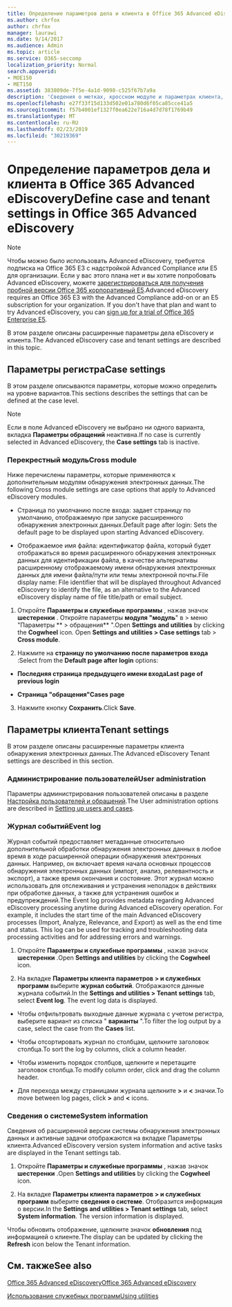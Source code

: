 ```yaml
---
title: Определение параметров дела и клиента в Office 365 Advanced eDiscovery
ms.author: chrfox
author: chrfox
manager: laurawi
ms.date: 9/14/2017
ms.audience: Admin
ms.topic: article
ms.service: O365-seccomp
localization_priority: Normal
search.appverid:
- MOE150
- MET150
ms.assetid: 383809de-7f5e-4a1d-9098-c525f67b7a9a
description: 'Сведения о метках, кроссном модуле и параметрах клиента, которые можно определить на уровне вариантов в Office 365 Advanced eDiscovery.  '
ms.openlocfilehash: e27f33f15d133d502e01a780d6f05ca85cce41a5
ms.sourcegitcommit: f57b4001ef1327f0ea622e716a4d7d78f1769b49
ms.translationtype: MT
ms.contentlocale: ru-RU
ms.lasthandoff: 02/23/2019
ms.locfileid: "30219369"
---
```

# <a name="define-case-and-tenant-settings-in-office-365-advanced-ediscovery"></a><span data-ttu-id="17c47-103">Определение параметров дела и клиента в Office 365 Advanced eDiscovery</span><span class="sxs-lookup"><span data-stu-id="17c47-103">Define case and tenant settings in Office 365 Advanced eDiscovery</span></span>

> [!NOTE]
> <span data-ttu-id="17c47-p101">Чтобы можно было использовать Advanced eDiscovery, требуется подписка на Office 365 E3 с надстройкой Advanced Compliance или E5 для организации. Если у вас этого плана нет и вы хотите попробовать Advanced eDiscovery, можете [зарегистрироваться для получения пробной версии Office 365 корпоративный E5](https://go.microsoft.com/fwlink/p/?LinkID=698279).</span><span class="sxs-lookup"><span data-stu-id="17c47-p101">Advanced eDiscovery requires an Office 365 E3 with the Advanced Compliance add-on or an E5 subscription for your organization. If you don't have that plan and want to try Advanced eDiscovery, you can [sign up for a trial of Office 365 Enterprise E5](https://go.microsoft.com/fwlink/p/?LinkID=698279).</span></span> 
  
<span data-ttu-id="17c47-106">В этом разделе описаны расширенные параметры дела eDiscovery и клиента.</span><span class="sxs-lookup"><span data-stu-id="17c47-106">The Advanced eDiscovery case and tenant settings are described in this topic.</span></span>
  
## <a name="case-settings"></a><span data-ttu-id="17c47-107">Параметры регистра</span><span class="sxs-lookup"><span data-stu-id="17c47-107">Case settings</span></span>

<span data-ttu-id="17c47-108">В этом разделе описываются параметры, которые можно определить на уровне вариантов.</span><span class="sxs-lookup"><span data-stu-id="17c47-108">This sections describes the settings that can be defined at the case level.</span></span>
  
> [!NOTE]
> <span data-ttu-id="17c47-109">Если в поле Advanced eDiscovery не выбрано ни одного варианта, вкладка **Параметры обращений** неактивна.</span><span class="sxs-lookup"><span data-stu-id="17c47-109">If no case is currently selected in Advanced eDiscovery, the **Case settings** tab is inactive.</span></span> 
  
### <a name="cross-module"></a><span data-ttu-id="17c47-110">Перекрестный модуль</span><span class="sxs-lookup"><span data-stu-id="17c47-110">Cross module</span></span>

<span data-ttu-id="17c47-111">Ниже перечислены параметры, которые применяются к дополнительным модулям обнаружения электронных данных.</span><span class="sxs-lookup"><span data-stu-id="17c47-111">The following Cross module settings are case options that apply to Advanced eDiscovery modules.</span></span>
  
- <span data-ttu-id="17c47-112">Страница по умолчанию после входа: задает страницу по умолчанию, отображаемую при запуске расширенного обнаружения электронных данных.</span><span class="sxs-lookup"><span data-stu-id="17c47-112">Default page after login: Sets the default page to be displayed upon starting Advanced eDiscovery.</span></span>
    
- <span data-ttu-id="17c47-113">Отображаемое имя файла: идентификатор файла, который будет отображаться во время расширенного обнаружения электронных данных для идентификации файла, в качестве альтернативы расширенному отображаемому имени обнаружения электронных данных для имени файла/пути или темы электронной почты.</span><span class="sxs-lookup"><span data-stu-id="17c47-113">File display name: File identifier that will be displayed throughout Advanced eDiscovery to identify the file, as an alternative to the Advanced eDiscovery display name of file title/path or email subject.</span></span>
    
1. <span data-ttu-id="17c47-p102">Откройте **Параметры и служебные программы** , нажав значок **шестеренки** . Откройте параметры **модуля "модуль**" в \> меню "Параметры \*\* \> обращения\*\* ".</span><span class="sxs-lookup"><span data-stu-id="17c47-p102">Open **Settings and utilities** by clicking the **Cogwheel** icon. Open **Settings and utilities \> Case settings** tab \> **Cross module**.</span></span> 
    
2. <span data-ttu-id="17c47-116">Нажмите на **страницу по умолчанию после параметров входа** :</span><span class="sxs-lookup"><span data-stu-id="17c47-116">Select from the **Default page after login** options:</span></span> 
    
  - <span data-ttu-id="17c47-117">**Последняя страница предыдущего имени входа**</span><span class="sxs-lookup"><span data-stu-id="17c47-117">**Last page of previous login**</span></span>
    
  - <span data-ttu-id="17c47-118">**Страница "обращения"**</span><span class="sxs-lookup"><span data-stu-id="17c47-118">**Cases page**</span></span>
    
3. <span data-ttu-id="17c47-119">Нажмите кнопку **Сохранить**.</span><span class="sxs-lookup"><span data-stu-id="17c47-119">Click **Save**.</span></span>
    
## <a name="tenant-settings"></a><span data-ttu-id="17c47-120">Параметры клиента</span><span class="sxs-lookup"><span data-stu-id="17c47-120">Tenant settings</span></span>

<span data-ttu-id="17c47-121">В этом разделе описаны расширенные параметры клиента обнаружения электронных данных.</span><span class="sxs-lookup"><span data-stu-id="17c47-121">The Advanced eDiscovery Tenant settings are described in this section.</span></span>
  
### <a name="user-administration"></a><span data-ttu-id="17c47-122">Администрирование пользователей</span><span class="sxs-lookup"><span data-stu-id="17c47-122">User administration</span></span>

<span data-ttu-id="17c47-123">Параметры администрирования пользователей описаны в разделе [Настройка пользователей и обращений](set-up-users-and-cases-in-advanced-ediscovery.md).</span><span class="sxs-lookup"><span data-stu-id="17c47-123">The User administration options are described in [Setting up users and cases](set-up-users-and-cases-in-advanced-ediscovery.md).</span></span>
  
### <a name="event-log"></a><span data-ttu-id="17c47-124">Журнал событий</span><span class="sxs-lookup"><span data-stu-id="17c47-124">Event log</span></span>

<span data-ttu-id="17c47-p103">Журнал событий предоставляет метаданные относительно дополнительной обработки обнаружения электронных данных в любое время в ходе расширенной операции обнаружения электронных данных. Например, он включает время начала основных процессов обнаружения электронных данных (импорт, анализ, релевантность и экспорт), а также время окончания и состояние. Этот журнал можно использовать для отслеживания и устранения неполадок в действиях при обработке данных, а также для устранения ошибок и предупреждений.</span><span class="sxs-lookup"><span data-stu-id="17c47-p103">The Event log provides metadata regarding Advanced eDiscovery processing anytime during Advanced eDiscovery operation. For example, it includes the start time of the main Advanced eDiscovery processes (Import, Analyze, Relevance, and Export) as well as the end time and status. This log can be used for tracking and troubleshooting data processing activities and for addressing errors and warnings.</span></span>
  
1. <span data-ttu-id="17c47-128">Откройте **Параметры и служебные программы** , нажав значок **шестеренки** .</span><span class="sxs-lookup"><span data-stu-id="17c47-128">Open **Settings and utilities** by clicking the **Cogwheel** icon.</span></span> 
    
2. <span data-ttu-id="17c47-p104">На вкладке **Параметры клиента параметров \> и служебных программ** выберите **журнал событий**. Отображаются данные журнала событий.</span><span class="sxs-lookup"><span data-stu-id="17c47-p104">In the **Settings and utilities \> Tenant settings** tab, select **Event log**. The event log data is displayed.</span></span>
    
  - <span data-ttu-id="17c47-131">Чтобы отфильтровать выходные данные журнала с учетом регистра, выберите вариант из списка " **варианты** ".</span><span class="sxs-lookup"><span data-stu-id="17c47-131">To filter the log output by a case, select the case from the **Cases** list.</span></span> 
    
  - <span data-ttu-id="17c47-132">Чтобы отсортировать журнал по столбцам, щелкните заголовок столбца.</span><span class="sxs-lookup"><span data-stu-id="17c47-132">To sort the log by columns, click a column header.</span></span> 
    
  - <span data-ttu-id="17c47-133">Чтобы изменить порядок столбцов, щелкните и перетащите заголовок столбца.</span><span class="sxs-lookup"><span data-stu-id="17c47-133">To modify column order, click and drag the column header.</span></span>
    
  - <span data-ttu-id="17c47-134">Для перехода между страницами журнала щелкните **\>** и **\<** значки.</span><span class="sxs-lookup"><span data-stu-id="17c47-134">To move between log pages, click **\>** and **\<** icons.</span></span> 
    
### <a name="system-information"></a><span data-ttu-id="17c47-135">Сведения о системе</span><span class="sxs-lookup"><span data-stu-id="17c47-135">System information</span></span>

<span data-ttu-id="17c47-136">Сведения об расширенной версии системы обнаружения электронных данных и активные задачи отображаются на вкладке Параметры клиента.</span><span class="sxs-lookup"><span data-stu-id="17c47-136">Advanced eDiscovery version system information and active tasks are displayed in the Tenant settings tab.</span></span>
  
1. <span data-ttu-id="17c47-137">Откройте **Параметры и служебные программы** , нажав значок **шестеренки** .</span><span class="sxs-lookup"><span data-stu-id="17c47-137">Open **Settings and utilities** by clicking the **Cogwheel** icon.</span></span> 
    
2. <span data-ttu-id="17c47-p105">На вкладке **Параметры клиента параметров \> и служебных программ** выберите **сведения о системе**. Отобразится информация о версии.</span><span class="sxs-lookup"><span data-stu-id="17c47-p105">In the **Settings and utilities \> Tenant settings** tab, select **System information**. The version information is displayed.</span></span>
    
<span data-ttu-id="17c47-140">Чтобы обновить отображение, щелкните значок **обновления** под информацией о клиенте.</span><span class="sxs-lookup"><span data-stu-id="17c47-140">The display can be updated by clicking the **Refresh** icon below the Tenant information.</span></span> 
  
## <a name="see-also"></a><span data-ttu-id="17c47-141">См. также</span><span class="sxs-lookup"><span data-stu-id="17c47-141">See also</span></span>

[<span data-ttu-id="17c47-142">Office 365 Advanced eDiscovery</span><span class="sxs-lookup"><span data-stu-id="17c47-142">Office 365 Advanced eDiscovery</span></span>](office-365-advanced-ediscovery.md)
  
[<span data-ttu-id="17c47-143">Использование служебных программ</span><span class="sxs-lookup"><span data-stu-id="17c47-143">Using utilities</span></span>](use-advanced-ediscovery-utilities.md)

